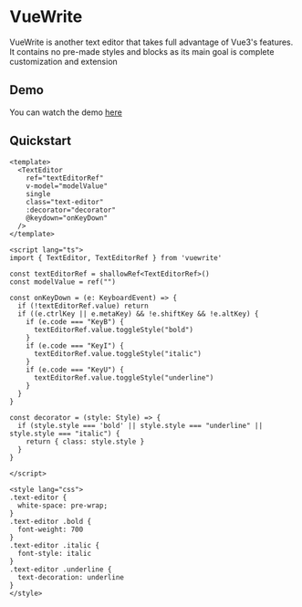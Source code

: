 # VueWrite

VueWrite is another text editor that takes full advantage of Vue3's features. 
It contains no pre-made styles and blocks as its main goal is complete customization and extension

## Demo

You can watch the demo [here](https://vuewrite.easix.ru)

## Quickstart

```vue
<template>
  <TextEditor 
    ref="textEditorRef" 
    v-model="modelValue"
    single
    class="text-editor"
    :decorator="decorator" 
    @keydown="onKeyDown"
  />
</template>

<script lang="ts">
import { TextEditor, TextEditorRef } from 'vuewrite'

const textEditorRef = shallowRef<TextEditorRef>()
const modelValue = ref("")

const onKeyDown = (e: KeyboardEvent) => {
  if (!textEditorRef.value) return
  if ((e.ctrlKey || e.metaKey) && !e.shiftKey && !e.altKey) {
    if (e.code === "KeyB") {
      textEditorRef.value.toggleStyle("bold")
    }
    if (e.code === "KeyI") {
      textEditorRef.value.toggleStyle("italic")
    }
    if (e.code === "KeyU") {
      textEditorRef.value.toggleStyle("underline")
    }
  }
}

const decorator = (style: Style) => {
  if (style.style === 'bold' || style.style === "underline" || style.style === "italic") {
    return { class: style.style }
  }
}

</script>

<style lang="css">
.text-editor {
  white-space: pre-wrap;
}
.text-editor .bold {
  font-weight: 700
}
.text-editor .italic {
  font-style: italic
}
.text-editor .underline {
  text-decoration: underline
}
</style>

```